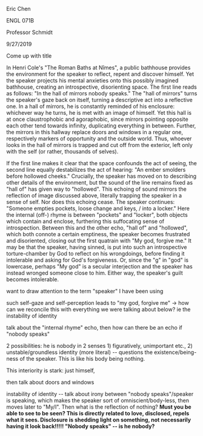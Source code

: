 Eric Chen

ENGL 071B

Professor Schmidt

9/27/2019

Come up with title

In Henri Cole's "The Roman Baths at Nîmes", a public bathhouse provides
the environment for the speaker to reflect, repent and discover himself.
Yet the speaker projects his mental anxieties onto this possibly
imagined bathhouse, creating an introspective, disorienting space. The
first line reads as follows: "In the hall of mirrors nobody speaks." The
"hall of mirrors" turns the speaker's gaze back on itself, turning a
descriptive act into a reflective one. In a hall of mirrors, he is
constantly reminded of his enclosure: whichever way he turns, he is met
with an image of himself. Yet this hall is at once claustrophobic and
agoraphobic, since mirrors pointing opposite each other tend towards
infinity, duplicating everything in between. Further, the mirrors in
this hallway replace doors and windows in a regular one, respectively
markers of opportunity and the outside world. Thus, whoever looks in the
hall of mirrors is trapped and cut off from the exterior, left only with
the self (or rather, thousands of selves).

If the first line makes it clear that the space confounds the act of
seeing, the second line equally destabilizes the act of hearing: "An
ember smolders before hollowed cheeks." Crucially, the speaker has moved
on to describing other details of the environment, but the sound of the
line remains fixed as "hall of" has given way to "hollowed". This
echoing of sound mirrors the reflection of image discussed above,
literally trapping the speaker in a sense of self. Nor does this echoing
cease. The speaker continues: "Someone empties pockets, loose change and
keys, / into a locker." Here the internal (off-) rhyme is between
"pockets" and "locker", both objects which contain and enclose,
furthering this suffocating sense of introspection. Between this and the
other echo, "hall of" and "hollowed", which both connote a certain
emptiness, the speaker becomes frustrated and disoriented, closing out
the first quatrain with "My god, forgive me." It may be that the
speaker, having sinned, is put into such an introspective
torture-chamber by God to reflect on his wrongdoings, before finding it
intolerable and asking for God's forgiveness. Or, since the "g" in "god"
is lowercase, perhaps "My god" is a secular interjection and the speaker
has instead wronged someone close to him. Either way, the speaker's
guilt becomes intolerable.

want to draw attention to the term "speaker" I have been using

such self-gaze and self-perception leads to "my god, forgive me" -\> how
can we reconcile this with everything we were talking about below? ie
the instability of identity

talk about the "internal rhyme" echo, then how can there be an echo if
"nobody speaks"

2 possibilities: he is nobody in 2 senses 1) figuratively, unimportant
etc., 2) unstable/groundless identity (more literal) -- questions the
existence/being-ness of the speaker. This is like his body being
nothing.

This interiority is stark: just himself,

then talk about doors and windows

instability of identity -- talk about irony between "nobody
speaks"/speaker is speaking, which makes the speaker sort of
omniscient/body-less, then moves later to "My/I". Then what is the
reflection of nothing? **Must you be able to see to be seen? This is
directly related to love, disclosed, repels what it sees. Disclosure is
shedding light on something, not necessarily having it look back!!!!!
"Nobody speaks" -- is he nobody?**
